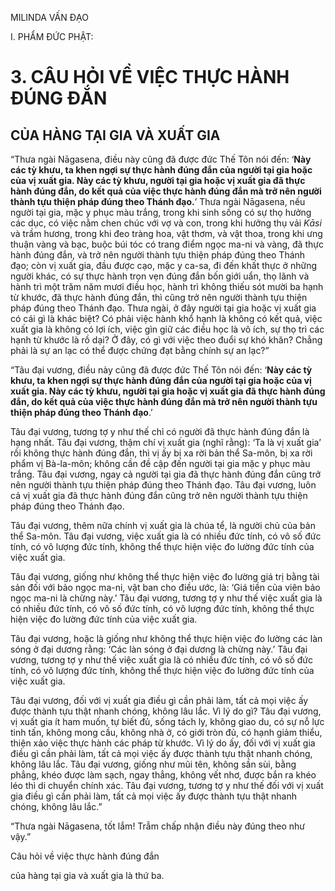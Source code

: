 MILINDA VẤN ĐẠO

I. PHẨM ĐỨC PHẬT:

# 3. CÂU HỎI VỀ VIỆC THỰC HÀNH ĐÚNG ĐẮN

## CỦA HÀNG TẠI GIA VÀ XUẤT GIA

“Thưa ngài Nāgasena, điều này cũng đã được đức Thế Tôn nói đến: ‘**Này các tỳ khưu, ta khen ngợi sự thực hành đúng đắn của người tại gia hoặc của vị xuất gia. Này các tỳ khưu, người tại gia hoặc vị xuất gia đã thực hành đúng đắn, do kết quả của việc thực hành đúng đắn mà trở nên người thành tựu thiện pháp đúng theo Thánh đạo.**’ Thưa ngài Nāgasena, nếu người tại gia, mặc y phục màu trắng, trong khi sinh sống có sự thọ hưởng các dục, có việc nằm chen chúc với vợ và con, trong khi hưởng thụ vải _Kāsi_ và trầm hương, trong khi đeo tràng hoa, vật thơm, và vật thoa, trong khi ưng thuận vàng và bạc, buộc búi tóc có trang điểm ngọc ma-ni và vàng, đã thực hành đúng đắn, và trở nên người thành tựu thiện pháp đúng theo Thánh đạo; còn vị xuất gia, đầu được cạo, mặc y ca-sa, đi đến khất thực ở những người khác, có sự thực hành trọn vẹn đúng đắn bốn giới uẩn, thọ lãnh và hành trì một trăm năm mươi điều học, hành trì không thiếu sót mười ba hạnh từ khước, đã thực hành đúng đắn, thì cũng trở nên người thành tựu thiện pháp đúng theo Thánh đạo. Thưa ngài, ở đây người tại gia hoặc vị xuất gia có cái gì là khác biệt? Có phải việc hành khổ hạnh là không có kết quả, việc xuất gia là không có lợi ích, việc gìn giữ các điều học là vô ích, sự thọ trì các hạnh từ khước là rồ dại? Ở đây, có gì với việc theo đuổi sự khó khăn? Chẳng phải là sự an lạc có thể được chứng đạt bằng chính sự an lạc?”

“Tâu đại vương, điều này cũng đã được đức Thế Tôn nói đến: ‘**Này các tỳ khưu, ta khen ngợi sự thực hành đúng đắn của người tại gia hoặc của vị xuất gia. Này các tỳ khưu, người tại gia hoặc vị xuất gia đã thực hành đúng đắn, do kết quả của việc thực hành đúng đắn mà trở nên người thành tựu thiện pháp đúng theo Thánh đạo**.’

Tâu đại vương, tương tợ y như thế chỉ có người đã thực hành đúng đắn là hạng nhất. Tâu đại vương, thậm chí vị xuất gia (nghĩ rằng): ‘Ta là vị xuất gia’ rồi không thực hành đúng đắn, thì vị ấy bị xa rời bản thể Sa-môn, bị xa rời phẩm vị Bà-la-môn; không cần đề cập đến người tại gia mặc y phục màu trắng. Tâu đại vương, ngay cả người tại gia đã thực hành đúng đắn cũng trở nên người thành tựu thiện pháp đúng theo Thánh đạo. Tâu đại vương, luôn cả vị xuất gia đã thực hành đúng đắn cũng trở nên người thành tựu thiện pháp đúng theo Thánh đạo.

Tâu đại vương, thêm nữa chính vị xuất gia là chúa tể, là người chủ của bản thể Sa-môn. Tâu đại vương, việc xuất gia là có nhiều đức tính, có vô số đức tính, có vô lượng đức tính, không thể thực hiện việc đo lường đức tính của việc xuất gia.

Tâu đại vương, giống như không thể thực hiện việc đo lường giá trị bằng tài sản đối với bảo ngọc ma-ni, vật ban cho điều ước, là: ‘Giá tiền của viên bảo ngọc ma-ni là chừng này.’ Tâu đại vương, tương tợ y như thế việc xuất gia là có nhiều đức tính, có vô số đức tính, có vô lượng đức tính, không thể thực hiện việc đo lường đức tính của việc xuất gia.

Tâu đại vương, hoặc là giống như không thể thực hiện việc đo lường các làn sóng ở đại dương rằng: ‘Các làn sóng ở đại dương là chừng này.’ Tâu đại vương, tương tợ y như thế việc xuất gia là có nhiều đức tính, có vô số đức tính, có vô lượng đức tính, không thể thực hiện việc đo lường đức tính của việc xuất gia.

Tâu đại vương, đối với vị xuất gia điều gì cần phải làm, tất cả mọi việc ấy được thành tựu thật nhanh chóng, không lâu lắc. Vì lý do gì? Tâu đại vương, vị xuất gia ít ham muốn, tự biết đủ, sống tách ly, không giao du, có sự nỗ lực tinh tấn, không mong cầu, không nhà ở, có giới tròn đủ, có hạnh giảm thiểu, thiện xảo việc thực hành các pháp từ khước. Vì lý do ấy, đối với vị xuất gia điều gì cần phải làm, tất cả mọi việc ấy được thành tựu thật nhanh chóng, không lâu lắc. Tâu đại vương, giống như mũi tên, không sần sùi, bằng phẳng, khéo được làm sạch, ngay thẳng, không vết nhơ, được bắn ra khéo léo thì di chuyển chính xác. Tâu đại vương, tương tợ y như thế đối với vị xuất gia điều gì cần phải làm, tất cả mọi việc ấy được thành tựu thật nhanh chóng, không lâu lắc.”

“Thưa ngài Nāgasena, tốt lắm! Trẫm chấp nhận điều này đúng theo như vậy.”

Câu hỏi về việc thực hành đúng đắn

của hàng tại gia và xuất gia là thứ ba.
